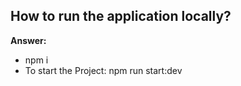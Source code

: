 ## How to run the application locally?

**Answer:**

- npm i
- To start the Project: npm run start:dev
